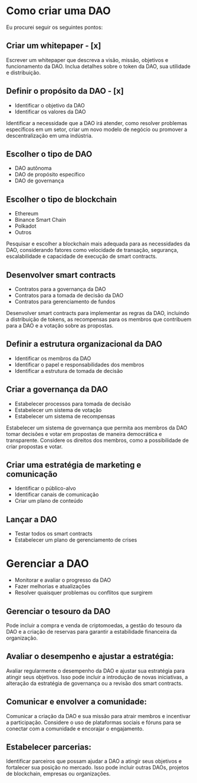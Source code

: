 # Como criar uma DAO

Eu procurei seguir os seguintes pontos:

## Criar um whitepaper - [x]

Escrever um whitepaper que descreva a visão, missão, objetivos e funcionamento da DAO. Inclua detalhes sobre o token da DAO, sua utilidade e distribuição.

## Definir o propósito da DAO - [x]
 
* Identificar o objetivo da DAO
* Identificar os valores da DAO

Identificar a necessidade que a DAO irá atender, como resolver problemas específicos em um setor, criar um novo modelo de negócio ou promover a descentralização em uma indústria.

## Escolher o tipo de DAO

* DAO autônoma
* DAO de propósito específico
* DAO de governança

## Escolher o tipo de blockchain

* Ethereum
* Binance Smart Chain
* Polkadot
* Outros

Pesquisar e escolher a blockchain mais adequada para as necessidades da DAO, considerando fatores como velocidade de transação, segurança, escalabilidade e capacidade de execução de smart contracts.

## Desenvolver smart contracts

* Contratos para a governança da DAO
* Contratos para a tomada de decisão da DAO
* Contratos para gerenciamento de fundos

Desenvolver smart contracts para implementar as regras da DAO, incluindo a distribuição de tokens, as recompensas para os membros que contribuem para a DAO e a votação sobre as propostas.

## Definir a estrutura organizacional da DAO

* Identificar os membros da DAO
* Identificar o papel e responsabilidades dos membros
* Identificar a estrutura de tomada de decisão

## Criar a governança da DAO

* Estabelecer processos para tomada de decisão
* Estabelecer um sistema de votação
* Estabelecer um sistema de recompensas

Estabelecer um sistema de governança que permita aos membros da DAO tomar decisões e votar em propostas de maneira democrática e transparente. Considere os direitos dos membros, como a possibilidade de criar propostas e votar.

## Criar uma estratégia de marketing e comunicação

* Identificar o público-alvo
* Identificar canais de comunicação
* Criar um plano de conteúdo

## Lançar a DAO

* Testar todos os smart contracts
* Estabelecer um plano de gerenciamento de crises

# Gerenciar a DAO

* Monitorar e avaliar o progresso da DAO
* Fazer melhorias e atualizações
* Resolver quaisquer problemas ou conflitos que surgirem

## Gerenciar o tesouro da DAO

Pode incluir a compra e venda de criptomoedas, a gestão do tesouro da DAO e a criação de reservas para garantir a estabilidade financeira da organização.

## Avaliar o desempenho e ajustar a estratégia:

Avaliar regularmente o desempenho da DAO e ajustar sua estratégia para atingir seus objetivos. Isso pode incluir a introdução de novas iniciativas, a alteração da estratégia de governança ou a revisão dos smart contracts.

## Comunicar e envolver a comunidade:

Comunicar a criação da DAO e sua missão para atrair membros e incentivar a participação. Considere o uso de plataformas sociais e fóruns para se conectar com a comunidade e encorajar o engajamento.

## Estabelecer parcerias:
Identificar parceiros que possam ajudar a DAO a atingir seus objetivos e fortalecer sua posição no mercado. Isso pode incluir outras DAOs, projetos de blockchain, empresas ou organizações.
